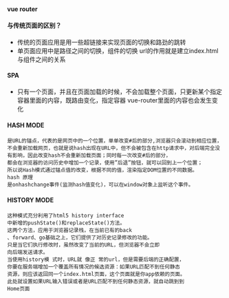 #### vue router
#### 与传统页面的区别？
* 传统的页面应用是用一些超链接来实现页面的切换和路劲的跳转
* 单页面应用中是路径之间的切换，组件的切换 url的作用就是建立index.html与组件之间的关系
#### SPA
* 只有一个页面，并且在页面加载的时候，不会加载整个页面，只更新某个指定容器里面的内容，既路由变化，指定容器  vue-router里面的内容也会发生变化
#### HASH MODE
```JS
是URL的锚点，代表的是网页中的一个位置，单单改变#后的部分,浏览器只会滚动到相应位置，不会重新加载网页，也就是说hash出现在URL中，但不会被包含在http请求中，对后端完全没有影响，因此改变hash不会重新加载页面；同时每一次改变#后的部分，
都会在浏览器的访问历史中增加一个记录，使用”后退”按钮，就可以回到上一个位置；
所以说Hash模式通过锚点值的改变，根据不同的值，渲染指定DOM位置的不同数据。
hash 原理
是onhashchange事件(监测hash值变化)，可以在window对象上监听这个事件。
```
#### HISTORY MODE
```JS
这种模式充分利用了html5 history interface
中新增的pushState()和replaceState()方法。
这两个方法，应用于浏览器记录栈，在当前已有的back
、forward、go基础之上，它们提供了对历史记录修改的功能。
只是当它们执行修改时，虽然改变了当前的URL，但浏览器不会立即
向后端发送请求。
当使用history模 式时，URL就 像正 常的url，但是需要后端的正确配置，
你要在服务端增加一个覆盖所有情况的候选资源：如果URL匹配不到任何静态
资源，则应该返回同一个index.html页面，这个页面就是你app依赖的页面。
此处就设置如果URL输入错误或者是URL匹配不到任何静态资源，就自动跳到到
Home页面
```